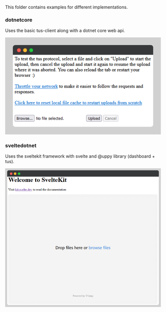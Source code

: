 This folder contains examples for different implementations.

### dotnetcore
Uses the basic tus-client along with a dotnet core web api.

![dotnetcore site screenshot](example_dotnetcore.png)

### sveltedotnet
Uses the sveltekit framework with svelte and @uppy library (dashboard + tus).

![dotnetcore site screenshot](example_sveltedotnet.png)
